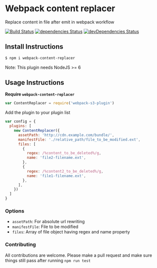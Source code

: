 # Webpack content replacer

Replace content in file after emit in webpack workflow

[![Build Status](https://travis-ci.org/iGitScor/webpack-content-replacer.svg?branch=master)](https://travis-ci.org/iGitScor/webpack-content-replacer)
[![dependencies Status](https://david-dm.org/iGitScor/webpack-content-replacer/status.svg)](https://david-dm.org/iGitScor/webpack-content-replacer)
[![devDependencies Status](https://david-dm.org/iGitScor/webpack-content-replacer/dev-status.svg)](https://david-dm.org/iGitScor/webpack-content-replacer?type=dev)

## Install Instructions

```bash
$ npm i webpack-content-replacer
```
Note: This plugin needs NodeJS >= 6

## Usage Instructions

**Require `webpack-content-replacer`**
```javascript
var ContentReplacer = require('webpack-s3-plugin')
```

Add the plugin to your plugin list
```javascript
var config = {
  plugins: [
    new ContentReplacer({
      assetPath: 'http://cdn.example.com/bundle/',
      manifestFile: './relative_path/file_to_be_modified.ext',
      files: [
        {
          regex: /%content_to_be_deleted%/g,
          name: 'file2-filename.ext',
        },
        {
          regex: /%content2_to_be_deleted%/g,
          name: 'file1-filename.ext',
        },
      ],
    })
  ]
}
```

### Options

- `assetPath`: For absolute url rewriting
- `manifestFile`: File to be modified
- `files`: Array of file object having regex and name property

### Contributing

All contributions are welcome. Please make a pull request and make sure things still pass after running `npm run test`
